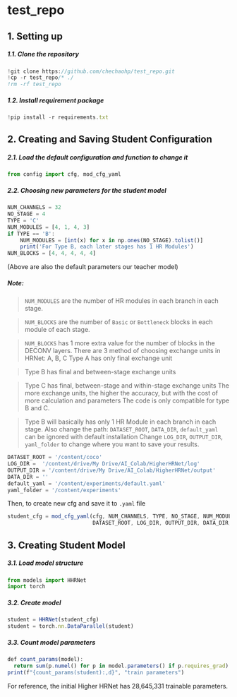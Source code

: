 # test_repo



## **1. Setting up**
##### 1.1. Clone the repository
```javascript
!git clone https://github.com/chechaohp/test_repo.git
!cp -r test_repo/* ./
!rm -rf test_repo
```
##### 1.2. Install requirement package
```javascript
!pip install -r requirements.txt
```
## **2. Creating and Saving Student Configuration**
##### 2.1. Load the default configuration and function to change it
```javascript
from config import cfg, mod_cfg_yaml
```    
##### 2.2. Choosing new parameters for the student model
```javascript
NUM_CHANNELS = 32
NO_STAGE = 4
TYPE = 'C'
NUM_MODULES = [4, 1, 4, 3]
if TYPE == 'B':
    NUM_MODULES = [int(x) for x in np.ones(NO_STAGE).tolist()]
    print('For Type B, each later stages has 1 HR Modules')
NUM_BLOCKS = [4, 4, 4, 4, 4]
```
(Above are also the default parameters our teacher model)
##### Note:
> `NUM_MODULES` are the number of HR modules in each branch in each stage.

> `NUM_BLOCKS` are the number of `Basic` or `Bottleneck` blocks in each module of each stage.

> `NUM_BLOCKS` has 1 more extra value for the number of blocks in the DECONV layers.
There are 3 method of choosing exchange units in HRNet: A, B, C
> Type A has only final exchange unit

> Type B has final and between-stage exchange units

> Type C has final, between-stage and within-stage exchange units
The more exchange units, the higher the accuracy, but with the cost of more calculation and parameters
> The code is only compatible for type B and C.

> Type B will basically has only 1 HR Module in each branch in each stage.
Also change the path:
`DATASET_ROOT`, `DATA_DIR`, `default_yaml` can be ignored with default installation
Change `LOG_DIR`, `OUTPUT_DIR`, `yaml_folder` to change where you want to save your results.
```javascript
DATASET_ROOT = '/content/coco'
LOG_DIR =  '/content/drive/My Drive/AI_Colab/HigherHRNet/log'
OUTPUT_DIR = '/content/drive/My Drive/AI_Colab/HigherHRNet/output'
DATA_DIR = ''
default_yaml = '/content/experiments/default.yaml'
yaml_folder = '/content/experiments'
```
Then, to create new cfg and save it to `.yaml` file
```javascript
student_cfg = mod_cfg_yaml(cfg, NUM_CHANNELS, TYPE, NO_STAGE, NUM_MODULES, NUM_BLOCKS,
                           DATASET_ROOT, LOG_DIR, OUTPUT_DIR, DATA_DIR, default_yaml, yaml_folder)
```    
## **3. Creating Student Model**
##### 3.1. Load model structure
```javascript
from models import HHRNet
import torch
```
##### 3.2. Create model
```javascript
student = HHRNet(student_cfg)
student = torch.nn.DataParallel(student)
```
##### 3.3. Count model parameters
```javascript
def count_params(model):
  return sum(p.numel() for p in model.parameters() if p.requires_grad)
print(f"{count_params(student):,d}", "train parameters")
```
For reference, the initial Higher HRNet has 28,645,331 trainable parameters.
